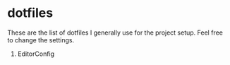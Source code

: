 # dotfiles
These are the list of dotfiles I generally use for the project setup. Feel free to change the settings.

1. EditorConfig
